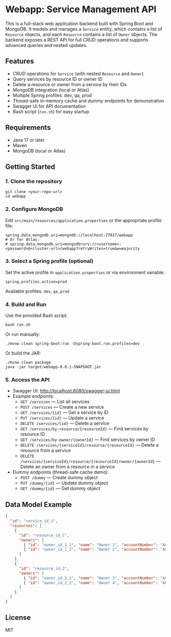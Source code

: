 # Webapp: Service Management API

This is a full-stack web application backend built with Spring Boot and MongoDB. 
It models and manages a `Service` entity, which contains a list of `Resource` objects, and each `Resource` contains a list of `Owner` objects. 
The backend exposes a REST API for full CRUD operations and supports advanced queries and nested updates.

## Features
- CRUD operations for `Service` (with nested `Resource` and `Owner`)
- Query services by resource ID or owner ID
- Delete a resource or owner from a service by their IDs
- MongoDB integration (local or Atlas)
- Multiple Spring profiles: dev, qa, prod
- Thread-safe in-memory cache and dummy endpoints for demonstration
- Swagger UI for API documentation
- Bash script (`run.sh`) for easy startup

## Requirements
- Java 17 or later
- Maven
- MongoDB (local or Atlas)

## Getting Started

### 1. Clone the repository
```
git clone <your-repo-url>
cd webapp
```

### 2. Configure MongoDB
Edit `src/main/resources/application.properties` or the appropriate profile file:
```
spring.data.mongodb.uri=mongodb://localhost:27017/webapp
# Or for Atlas:
# spring.data.mongodb.uri=mongodb+srv://<username>:<password>@<cluster-url>/webapp?retryWrites=true&w=majority
```

### 3. Select a Spring profile (optional)
Set the active profile in `application.properties` or via environment variable:
```
spring.profiles.active=prod
```
Available profiles: `dev`, `qa`, `prod`

### 4. Build and Run
Use the provided Bash script:
```
bash run.sh
```
Or run manually:
```
./mvnw clean spring-boot:run -Dspring-boot.run.profiles=dev
```
Or build the JAR:
```
./mvnw clean package
java -jar target/webapp-0.0.1-SNAPSHOT.jar
```

### 5. Access the API
- Swagger UI: [http://localhost:8080/swagger-ui.html](http://localhost:8080/swagger-ui.html)
- Example endpoints:
  - `GET /services` — List all services
  - `POST /services` — Create a new service
  - `GET /services/{id}` — Get a service by ID
  - `PUT /services/{id}` — Update a service
  - `DELETE /services/{id}` — Delete a service
  - `GET /services/by-resource/{resourceId}` — Find services by resource ID
  - `GET /services/by-owner/{ownerId}` — Find services by owner ID
  - `DELETE /services/{serviceId}/resource/{resourceId}` — Delete a resource from a service
  - `DELETE /services/{serviceId}/resource/{resourceId}/owner/{ownerId}` — Delete an owner from a resource in a service
- Dummy endpoints (thread-safe cache demo):
  - `POST /dummy` — Create dummy object
  - `PUT /dummy/{id}` — Update dummy object
  - `GET /dummy/{id}` — Get dummy object

## Data Model Example
```json
{
  "id": "service_id_1",
  "resources": [
    {
      "id": "resource_id_1",
      "owners": [
        { "id": "owner_id_1_1", "name": "Owner 1", "accountNumber": "AC001", "level": 1 },
        { "id": "owner_id_1_2", "name": "Owner 2", "accountNumber": "AC002", "level": 2 }
      ]
    },
    {
      "id": "resource_id_2",
      "owners": [
        { "id": "owner_id_2_1", "name": "Owner 3", "accountNumber": "AC003", "level": 1 },
        { "id": "owner_id_2_2", "name": "Owner 4", "accountNumber": "AC004", "level": 2 }
      ]
    }
  ]
}
```

## License
MIT
